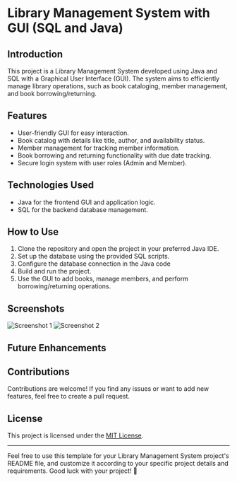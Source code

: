 # Library Management System with GUI (SQL and Java)

## Introduction

This project is a Library Management System developed using Java and SQL with a Graphical User Interface (GUI). The system aims to efficiently manage library operations, such as book cataloging, member management, and book borrowing/returning.

## Features

- User-friendly GUI for easy interaction.
- Book catalog with details like title, author, and availability status.
- Member management for tracking member information.
- Book borrowing and returning functionality with due date tracking.
- Secure login system with user roles (Admin and Member).

## Technologies Used

- Java for the frontend GUI and application logic.
- SQL for the backend database management.

## How to Use

1. Clone the repository and open the project in your preferred Java IDE.
2. Set up the database using the provided SQL scripts.
3. Configure the database connection in the Java code
4. Build and run the project.
5. Use the GUI to add books, manage members, and perform borrowing/returning operations.

## Screenshots

![Screenshot 1](/screenshots/screenshot1.png)
![Screenshot 2](/screenshots/screenshot2.png)

## Future Enhancements


## Contributions

Contributions are welcome! If you find any issues or want to add new features, feel free to create a pull request.

## License

This project is licensed under the [MIT License](/LICENSE).


---

Feel free to use this template for your Library Management System project's README file, and customize it according to your specific project details and requirements. Good luck with your project! 🚀
